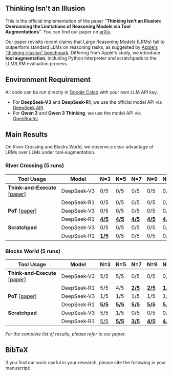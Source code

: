 ## Thinking Isn't an Illusion

This is the official implementation of the paper "**Thinking Isn’t an Illusion: Overcoming the Limitations of Reasoning Models via Tool Augmentations**". You can find our paper on [arXiv](https://arxiv.org/).

Our paper revisits recent claims that Large Reasoning Models (LRMs) fail to outperform standard LLMs on reasoning tasks, as suggested by [Apple's "thinking-illusion" benchmark](https://arxiv.org/pdf/2506.06941). Differing from Apple's study, we introduce **tool augmentation**, including Python interpreter and scratchpads to the LLM/LRM evaluation process. 

## Environment Requirement

All code can be run directly in [Google Colab](https://colab.research.google.com/) with your own LLM API key. 

- For **DeepSeek-V3** and **DeepSeek-R1**, we use the official model API via [DeepSeek API](https://platform.deepseek.com/api_keys).  
- For **Qwen 3** and **Qwen 3 Thinking**, we use the model API via [OpenRouter](https://openrouter.ai/settings/keys).


## Main Results

On River Crossing and Blocks World, we observe a clear advantage of LRMs over LLMs under tool‑augmentation.

### River Crossing (5 runs)

| Tool Usage          | Model         | N=3   | N=5   | N=7   | N=9   | N=11  | N=13  |
|---------------------|---------------|-------|-------|-------|-------|-------|-------|
| **Think‑and‑Execute** [[paper]](https://arxiv.org/pdf/2404.02575) | DeepSeek‑V3  | 0/5   | 0/5   | 0/5   | 0/5   | 0/5   | 0/5   |
|                     | DeepSeek‑R1   | 0/5   | 0/5   | 0/5   | 0/5   | 0/5   | 0/5   |
| **PoT** [[paper]](https://openreview.net/pdf?id=YfZ4ZPt8zd)             | DeepSeek‑V3   | 0/5   | 0/5   | 0/5   | 0/5   | 0/5   | 0/5   |
|                     | DeepSeek‑R1   | **<u>4/5</u>** | **<u>4/5</u>** | **<u>4/5</u>** | **<u>4/5</u>** | **<u>4/5</u>** | **<u>4/5</u>** |
| **Scratchpad**  | DeepSeek‑V3   | 0/5   | 0/5   | 0/5   | 0/5   | 0/5   | 0/5   |
|                     | DeepSeek‑R1   | **<u>1/5</u>**| 0/5   | 0/5   | 0/5   | 0/5   | 0/5   |

### Blocks World (5 runs)

| Tool Usage          | Model         | N=3   | N=5   | N=7        | N=9        | N=11       | N=13       |
|---------------------|---------------|-------|-------|------------|------------|------------|------------|
| **Think‑and‑Execute** [[paper]](https://arxiv.org/pdf/2404.02575)| DeepSeek‑V3  | 5/5   | 5/5   | 0/5        | 0/5        | 0/5        | 0/5        |
|                     | DeepSeek‑R1   | 5/5   | 4/5   | **<u>2/5</u>** | **<u>2/5</u>** | **<u>1/5</u>**| **<u>1/5</u>** |
| **PoT** [[paper]](https://openreview.net/pdf?id=YfZ4ZPt8zd)             | DeepSeek‑V3   | 1/5   | 1/5   | 1/5        | 1/5        | 1/5        | 1/5        |
|                     | DeepSeek‑R1   | **<u>5/5</u>** | **<u>5/5</u>** | **<u>5/5</u>**  | **<u>5/5</u>**  | **<u>5/5</u>**  | **<u>5/5</u>**  |
| **Scratchpad**   | DeepSeek‑V3   | 5/5   | 1/5   | 0/5        | 0/5        | 0/5        | 0/5        |
|                     | DeepSeek‑R1   | <u>5/5</u> | **<u>5/5</u>**| **<u>3/5</u>**  | **<u>4/5</u>**  | **<u>4/5</u>**  | 0/5        |

*For the complete list of results, please refer to our paper.*

## BibTeX

If you find our work useful in your research, please cite the following in your manuscript:


